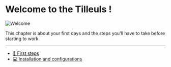 # Welcome to the Tilleuls !

![Welcome](../img/welcome.gif)

This chapter is about your first days and the steps you'll have to take before starting to work

---

- [👣️ First steps](todo.md)
- [💻️ Installation and configurations](installation.md)
